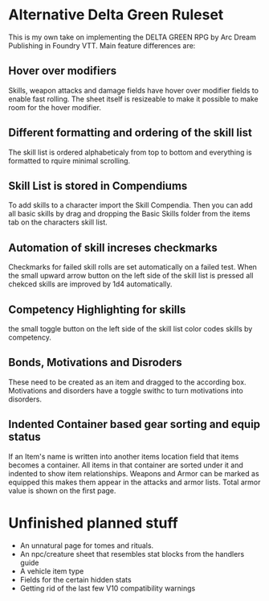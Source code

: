 # Alternative Delta Green Ruleset
This is my own take on implementing the DELTA GREEN RPG by Arc Dream Publishing in Foundry VTT.
Main feature differences are:
## Hover over modifiers
Skills, weapon attacks and damage fields have hover over modifier fields to enable fast rolling. The sheet itself is resizeable to make it possible to make room for the hover modifier.
## Different formatting and ordering of the skill list
The skill list is ordered alphabeticaly from top to bottom and everything is formatted to rquire minimal scrolling.
## Skill List is stored in Compendiums
To add skills to a character import the Skill Compendia. Then you can add all basic skills by drag and dropping the Basic Skills folder from the items tab on the characters skill list.
## Automation of skill increses checkmarks
Checkmarks for failed skill rolls are set automatically on a failed test. When the small upward arrow button on the left side of the skill list is pressed all chekced skills are improved by 1d4 automatically.
## Competency Highlighting for skills
the small toggle button on the left side of the skill list color codes skills by competency.
## Bonds, Motivations and Disroders
These need to be created as an item and dragged to the according box. Motivations and disorders have a toggle swithc to turn motivations into disorders.
## Indented Container based gear sorting and equip status
If an Item's name is written into another items location field that items becomes a container. All items in that container are sorted under it and indented to show item relationships. Weapons and Armor can be marked as equipped this makes them appear in the attacks and armor lists. Total armor value is shown on the first page.


# Unfinished planned stuff
* An unnatural page for tomes and rituals.
* An npc/creature sheet that resembles stat blocks from the handlers guide
* A vehicle item type
* Fields for the certain hidden stats
* Getting rid of the last few V10 compatibility warnings
